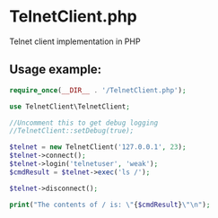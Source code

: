 TelnetClient.php
================

Telnet client implementation in PHP

Usage example:
---
```php
require_once(__DIR__ . '/TelnetClient.php');

use TelnetClient\TelnetClient;

//Uncomment this to get debug logging
//TelnetClient::setDebug(true);

$telnet = new TelnetClient('127.0.0.1', 23);
$telnet->connect();
$telnet->login('telnetuser', 'weak');
$cmdResult = $telnet->exec('ls /');

$telnet->disconnect();

print("The contents of / is: \"{$cmdResult}\"\n");
```
